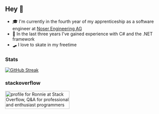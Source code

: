 ## Hey 👋
- 🎓 I'm currently in the fourth year of my apprenticeship as a software engineer at [Noser Engineering AG](https://www.noser.com/)
- 🌱 In the last three years I've gained experience with C# and the .NET framework
- 🛹 I love to skate in my freetime

### Stats
[![GitHub Streak](https://streak-stats.demolab.com?user=ronniehartmann&theme=dark&hide_border=true)](https://git.io/streak-stats)

### stackoverflow
<a href="https://stackoverflow.com/users/19264467/ronnie"><img src="https://stackoverflow.com/users/flair/19264467.png?theme=clean" width="208" height="58" alt="profile for Ronnie at Stack Overflow, Q&amp;A for professional and enthusiast programmers" title="profile for Ronnie at Stack Overflow, Q&amp;A for professional and enthusiast programmers"></a>
